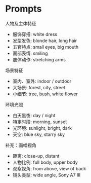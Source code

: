 # Prompts

人物及主体特征

- 服饰穿搭: white dress
- 发型发色: blonde hair, long hair
- 五官特点: small eyes, big mouth
- 面部表情: smiling
- 肢体动作: stretching arms

场景特征

- 室内、室外: indoor / outdoor
- 大场景: forest, city, street
- 小细节: tree, bush, white flower

环境光照

- 白天黑夜: day / night
- 特定时段: morning, sunset
- 光环境: sunlight, bright, dark
- 天空: blue sky, starry sky

补充：画幅视角

- 距离: close-up, distant
- 人物比例: full body, upper body
- 观察视角: from above, view of back
- 镜头类型: wide angle, Sony A7 III

